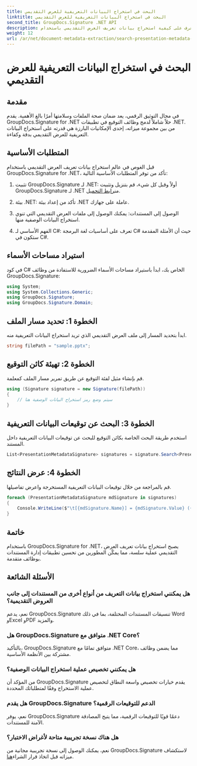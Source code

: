 ```yaml
---
title: البحث في استخراج البيانات التعريفية للعرض التقديمي
linktitle: البحث في استخراج البيانات التعريفية للعرض التقديمي
second_title: GroupDocs.Signature .NET API
description: تعرف على كيفية استخراج بيانات تعريف العرض التقديمي باستخدام GroupDocs.Signature لـ .NET. تعزيز قدرات إدارة المستندات الخاصة بك دون عناء.
weight: 12
url: /ar/net/document-metadata-extraction/search-presentation-metadata-extraction/
---
```


# البحث في استخراج البيانات التعريفية للعرض التقديمي

## مقدمة
في مجال التوثيق الرقمي، يعد ضمان صحة الملفات وسلامتها أمرًا بالغ الأهمية. يقدم GroupDocs.Signature for .NET حلاً شاملاً لدمج وظائف التوقيع في تطبيقات .NET. من بين مجموعة ميزاته، إحدى الإمكانيات البارزة هي قدرته على استخراج البيانات التعريفية للعرض التقديمي بدقة وكفاءة.
## المتطلبات الأساسية
قبل الغوص في عالم استخراج بيانات تعريف العرض التقديمي باستخدام GroupDocs.Signature for .NET، تأكد من توفر المتطلبات الأساسية التالية:
1.  تثبيت GroupDocs.Signature لـ .NET: أولاً وقبل كل شيء، قم بتنزيل وتثبيت GroupDocs.Signature لـ .NET من[رابط التحميل](https://releases.groupdocs.com/signature/net/).
   
2. بيئة .NET: تأكد من إعداد بيئة .NET عاملة على جهازك.
   
3. الوصول إلى المستندات: يمكنك الوصول إلى ملفات العرض التقديمي التي تنوي استخراج البيانات الوصفية منها.
   
4. الفهم الأساسي لـ C#: تعرف على أساسيات لغة البرمجة C# حيث أن الأمثلة المقدمة ستكون في C#.

## استيراد مساحات الأسماء
في كود C# الخاص بك، ابدأ باستيراد مساحات الأسماء الضرورية للاستفادة من وظائف GroupDocs.Signature:
```csharp
using System;
using System.Collections.Generic;
using GroupDocs.Signature;
using GroupDocs.Signature.Domain;
```
## الخطوة 1: تحديد مسار الملف
ابدأ بتحديد المسار إلى ملف العرض التقديمي الذي تريد استخراج البيانات التعريفية منه.
```csharp
string filePath = "sample.pptx";
```
## الخطوة 2: تهيئة كائن التوقيع
قم بإنشاء مثيل لفئة التوقيع عن طريق تمرير مسار الملف كمعلمة.
```csharp
using (Signature signature = new Signature(filePath))
{
    // سيتم وضع رمز استخراج البيانات الوصفية هنا
}
```
## الخطوة 3: البحث عن توقيعات البيانات التعريفية
استخدم طريقة البحث الخاصة بكائن التوقيع للبحث عن توقيعات البيانات التعريفية داخل المستند.
```csharp
List<PresentationMetadataSignature> signatures = signature.Search<PresentationMetadataSignature>(SignatureType.Metadata);
```
## الخطوة 4: عرض النتائج
قم بالمراجعة من خلال توقيعات البيانات التعريفية المستخرجة واعرض تفاصيلها.
```csharp
foreach (PresentationMetadataSignature mdSignature in signatures)
{
    Console.WriteLine($"\t[{mdSignature.Name}] = {mdSignature.Value} ({mdSignature.Type})");
}
```

## خاتمة
باستخدام GroupDocs.Signature for .NET، يصبح استخراج بيانات تعريف العرض التقديمي عملية سلسة، مما يمكّن المطورين من تحسين تطبيقات إدارة المستندات بوظائف متقدمة.
## الأسئلة الشائعة
### هل يمكنني استخراج بيانات التعريف من أنواع أخرى من المستندات إلى جانب العروض التقديمية؟
نعم، يدعم GroupDocs.Signature تنسيقات المستندات المختلفة، بما في ذلك Word وExcel وPDF والمزيد.
### هل GroupDocs.Signature متوافق مع .NET Core؟
بالتأكيد، GroupDocs.Signature متوافق تمامًا مع .NET Core، مما يضمن وظائف مشتركة بين الأنظمة الأساسية.
### هل يمكنني تخصيص عملية استخراج البيانات الوصفية؟
من المؤكد أن GroupDocs.Signature يقدم خيارات تخصيص واسعة النطاق لتخصيص عملية الاستخراج وفقًا لمتطلباتك المحددة.
### هل يقدم GroupDocs.Signature الدعم للتوقيعات الرقمية؟
نعم، يوفر GroupDocs.Signature دعمًا قويًا للتوقيعات الرقمية، مما يتيح المصادقة الآمنة للمستندات.
### هل هناك نسخة تجريبية متاحة لأغراض الاختبار؟
 نعم، يمكنك الوصول إلى نسخة تجريبية مجانية من GroupDocs.Signature لاستكشاف ميزاته قبل اتخاذ قرار الشراء[هنا](https://releases.groupdocs.com/).
